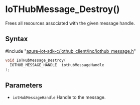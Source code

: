# IoTHubMessage_Destroy()

Frees all resources associated with the given message handle.

## Syntax

\#include "[azure-iot-sdk-c/iothub_client/inc/iothub_message.h](../iothub-message-h.md)"  
```C
void IoTHubMessage_Destroy(
  IOTHUB_MESSAGE_HANDLE  iotHubMessageHandle
);
```

## Parameters
* `iotHubMessageHandle` Handle to the message.

